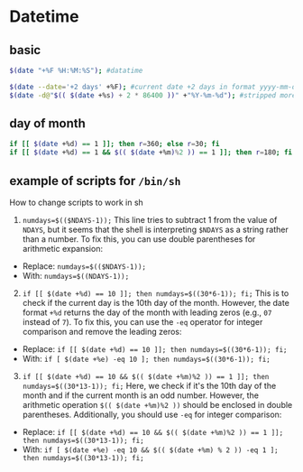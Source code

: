 # Datetime

## basic
```sh
$(date "+%F %H:%M:%S"); #datatime

$(date --date='+2 days' +%F); #current date +2 days in format yyyy-mm-dd
$(date -d@"$(( $(date +%s) + 2 * 86400 ))" +"%Y-%m-%d"); #stripped more basic version
```

## day of month
```sh
if [[ $(date +%d) == 1 ]]; then r=360; else r=30; fi
if [[ $(date +%d) == 1 && $(( $(date +%m)%2 )) == 1 ]]; then r=180; fi #month is odd
```

## example of scripts for `/bin/sh`
How to change scripts to work in sh

1. `numdays=$(($NDAYS-1));`
This line tries to subtract 1 from the value of `NDAYS`, but it seems that the shell is interpreting `$NDAYS` as a string rather than a number.
To fix this, you can use double parentheses for arithmetic expansion:
- Replace: `numdays=$(($NDAYS-1));`
- With: `numdays=$((NDAYS-1));`

2. `if [[ $(date +%d) == 10 ]]; then numdays=$((30*6-1)); fi;`
This is to check if the current day is the 10th day of the month.
However, the date format `+%d` returns the day of the month with leading zeros (e.g., `07` instead of `7`).
To fix this, you can use the `-eq` operator for integer comparison and remove the leading zeros:
- Replace: `if [[ $(date +%d) == 10 ]]; then numdays=$((30*6-1)); fi;`
- With: `if [ $(date +%e) -eq 10 ]; then numdays=$((30*6-1)); fi;`

3. `if [[ $(date +%d) == 10 && $(( $(date +%m)%2 )) == 1 ]]; then numdays=$((30*13-1)); fi;`
Here, we check if it's the 10th day of the month and if the current month is an odd number.
However, the arithmetic operation `$(( $(date +%m)%2 ))` should be enclosed in double parentheses.
Additionally, you should use `-eq` for integer comparison:
- Replace: `if [[ $(date +%d) == 10 && $(( $(date +%m)%2 )) == 1 ]]; then numdays=$((30*13-1)); fi;`
- With: `if [ $(date +%e) -eq 10 && $(( $(date +%m) % 2 )) -eq 1 ]; then numdays=$((30*13-1)); fi;`
